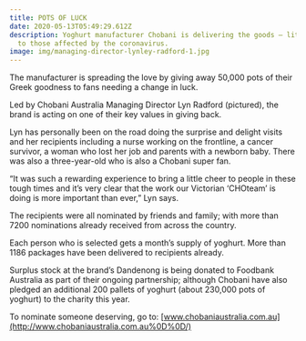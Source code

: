 ```yaml
---
title: POTS OF LUCK
date: 2020-05-13T05:49:29.612Z
description: Yoghurt manufacturer Chobani is delivering the goods – literally –
  to those affected by the coronavirus.
image: img/managing-director-lynley-radford-1.jpg
---
```

The manufacturer is spreading the love by giving away 50,000 pots of their Greek goodness to fans needing a change in luck.

Led by Chobani Australia Managing Director Lyn Radford (pictured), the brand is acting on one of their key values in giving back.

Lyn has personally been on the road doing the surprise and delight visits and her recipients including a nurse working on the frontline, a cancer survivor, a woman who lost her job and parents with a newborn baby. There was also a three-year-old who is also a Chobani super fan.

“It was such a rewarding experience to bring a little cheer to people in these tough times and it’s very clear that the work our Victorian ‘CHOteam’ is doing is more important than ever,” Lyn says.

The recipients were all nominated by friends and family; with more than 7200 nominations already received from across the country.

Each person who is selected gets a month’s supply of yoghurt. More than 1186 packages have been delivered to recipients already.

Surplus stock at the brand’s Dandenong is being donated to Foodbank Australia as part of their ongoing partnership; although Chobani have also pledged an additional 200 pallets of yoghurt (about 230,000 pots of yoghurt) to the charity this year.

To nominate someone deserving, go to: [www.chobaniaustralia.com.au](http://www.chobaniaustralia.com.au%0D%0D/)